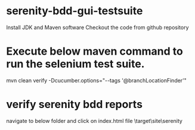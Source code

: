 # serenity-bdd-gui-testsuite
Install JDK and Maven software
Checkout the code from github repository

# Execute below maven command to run the selenium test suite.

mvn clean verify -Dcucumber.options="--tags '@branchLocationFinder'"

# verify serenity bdd reports
navigate to below folder and click on index.html file
\target\site\serenity












